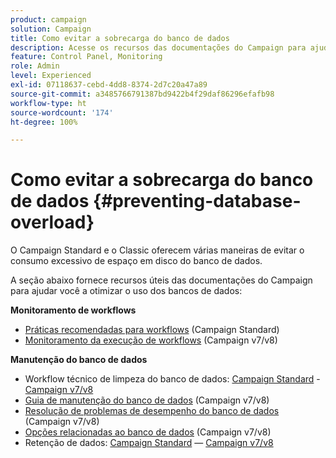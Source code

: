 ```yaml
---
product: campaign
solution: Campaign
title: Como evitar a sobrecarga do banco de dados
description: Acesse os recursos das documentações do Campaign para ajudar a evitar a sobrecarga do banco de dados nas suas instâncias.
feature: Control Panel, Monitoring
role: Admin
level: Experienced
exl-id: 07118637-cebd-4dd8-8374-2d7c20a47a89
source-git-commit: a3485766791387bd9422b4f29daf86296efafb98
workflow-type: ht
source-wordcount: '174'
ht-degree: 100%

---
```


# Como evitar a sobrecarga do banco de dados {#preventing-database-overload}

O Campaign Standard e o Classic oferecem várias maneiras de evitar o consumo excessivo de espaço em disco do banco de dados.

A seção abaixo fornece recursos úteis das documentações do Campaign para ajudar você a otimizar o uso dos bancos de dados:

**Monitoramento de workflows**

* [Práticas recomendadas para workflows](https://experienceleague.adobe.com/docs/campaign-standard/using/managing-processes-and-data/workflow-general-operation/best-practices-workflows.html?lang=pt-BR) (Campaign Standard)
* [Monitoramento da execução de workflows](https://experienceleague.adobe.com/docs/campaign-classic/using/automating-with-workflows/monitoring-workflows/monitoring-workflow-execution.html?lang=pt-BR) (Campaign v7/v8)

**Manutenção do banco de dados**

* Workflow técnico de limpeza do banco de dados: [Campaign Standard](https://experienceleague.adobe.com/docs/campaign-standard/using/administrating/application-settings/technical-workflows.html?lang=pt-BR#list-of-technical-workflows) - [Campaign v7/v8](https://experienceleague.adobe.com/docs/campaign-classic/using/monitoring-campaign-classic/data-processing/database-cleanup-workflow.html?lang=pt-BR)
* [Guia de manutenção do banco de dados](https://experienceleague.adobe.com/docs/campaign-classic/using/monitoring-campaign-classic/database-maintenance/recommendations.html?lang=pt-BR) (Campaign v7/v8)
* [Resolução de problemas de desempenho do banco de dados](https://experienceleague.adobe.com/docs/campaign-classic/using/monitoring-campaign-classic/troubleshooting-toc/database-issues-toc/database-performances.html?lang=pt-BR) (Campaign v7/v8)
* [Opções relacionadas ao banco de dados](https://experienceleague.adobe.com/docs/campaign-classic/using/installing-campaign-classic/appendices/configuring-campaign-options.html?lang=pt-BR#database) (Campaign v7/v8)
* Retenção de dados: [Campaign Standard](https://experienceleague.adobe.com/docs/campaign-standard/using/administrating/application-settings/data-retention.html?lang=pt-BR) — [Campaign v7/v8](https://experienceleague.adobe.com/docs/campaign-classic/using/configuring-campaign-classic/data-model/data-model-best-practices.html?lang=pt-BR#data-retention)
